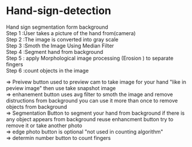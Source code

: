 # Hand-sign-detection
Hand sign segmentation form background <br />
Step 1 :User takes a picture of the hand  from(camera) <br />
Step 2 :The image is converted into gray scale <br />
Step 3 :Smoth the Image Using Median Filter <br />
Step 4 :Segment hand from background <br />
Step 5 : apply Morphological image processing (Erosion ) to separate fingers <br />
Step 6 :count objects in the image  <br />

=> Preivew button used to preview cam to take image for your hand "like in peview image" then use take snapshot image<br />
=> enhanement button uses avg filter to smoth the image and remove distructions from background you can use it more than once to remove objects from background  <br />
=> Segmentation Button to segment your hand from background if there is any object appears from background reuse enhancment button try to remove it or take another photo <br />
=> edge photo button is optional "not used in counting algorithm"  <br />
=> determin number button to count fingers <br />
